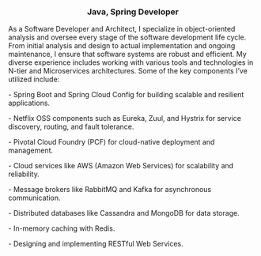 <h3 align="center">Java, Spring Developer</h3>
<p>As a Software Developer and Architect, I specialize in object-oriented analysis and oversee every stage of the software development life cycle. From initial analysis and design to actual implementation and ongoing maintenance, I ensure that software systems are robust and efficient. My diverse experience includes working with various tools and technologies in N-tier and Microservices architectures. Some of the key components I’ve utilized include:</p>
<p>- Spring Boot and Spring Cloud Config for building scalable and resilient applications.</p>
<p>- Netflix OSS components such as Eureka, Zuul, and Hystrix for service discovery, routing, and fault tolerance.</p>
<p>- Pivotal Cloud Foundry (PCF) for cloud-native deployment and management.</p>
<p>- Cloud services like AWS (Amazon Web Services) for scalability and reliability.</p>
<p>- Message brokers like RabbitMQ and Kafka for asynchronous communication.</p>
<p>- Distributed databases like Cassandra and MongoDB for data storage.</p>
<p>- In-memory caching with Redis.</p>
<p>- Designing and implementing RESTful Web Services.</p>





<!--
### Hi there 👋
**esmaeilsadeghijob/esmaeilsadeghijob** is a ✨ _special_ ✨ repository because its `README.md` (this file) appears on your GitHub profile.

Here are some ideas to get you started:

- 🔭 I’m currently working on ...
- 🌱 I’m currently learning ...
- 👯 I’m looking to collaborate on ...
- 🤔 I’m looking for help with ...
- 💬 Ask me about ...
- 📫 How to reach me: ...
- 😄 Pronouns: ...
- ⚡ Fun fact: ...
-->
